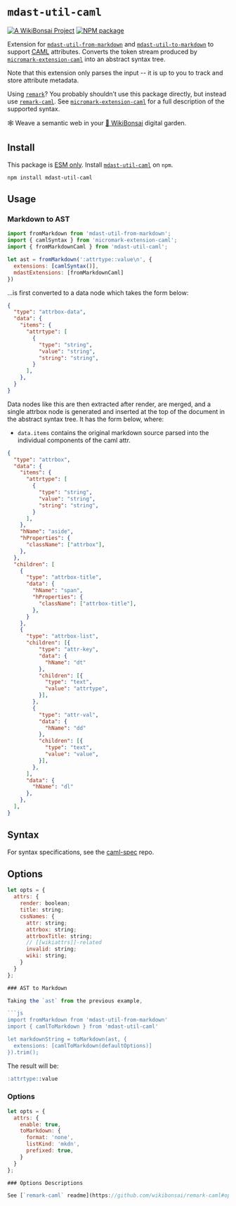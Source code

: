# `mdast-util-caml`

[![A WikiBonsai Project](https://img.shields.io/badge/%F0%9F%8E%8B-A%20WikiBonsai%20Project-brightgreen)](https://github.com/wikibonsai/wikibonsai)
[![NPM package](https://img.shields.io/npm/v/mdast-util-caml)](https://npmjs.org/package/mdast-util-caml)

Extension for [`mdast-util-from-markdown`](https://github.com/syntax-tree/mdast-util-from-markdown) and
[`mdast-util-to-markdown`](https://github.com/syntax-tree/mdast-util-to-markdown) to support [CAML](https://github.com/wikibonsai/caml) attributes.  Converts the token stream produced by [`micromark-extension-caml`](https://github.com/wikibonsai/remark-caml/tree/master/micromark-extension-caml) into an abstract syntax tree.  

Note that this extension only parses the input -- it is up to you to track and store attribute metadata.

Using [`remark`](https://github.com/remarkjs/remark)?  You probably shouldn’t use this package directly, but instead use [`remark-caml`](https://github.com/wikibonsai/remark-caml/tree/master/remark-caml).  See [`micromark-extension-caml`](https://github.com/wikibonsai/remark-caml/tree/master/micromark-extension-caml) for a full description of the supported syntax.


🕸 Weave a semantic web in your [🎋 WikiBonsai](https://github.com/wikibonsai/wikibonsai) digital garden.

## Install

This package is [ESM only](https://gist.github.com/sindresorhus/a39789f98801d908bbc7ff3ecc99d99c). Install [`mdast-util-caml`]() on `npm`.

```
npm install mdast-util-caml
```

## Usage

### Markdown to AST

```javascript
import fromMarkdown from 'mdast-util-from-markdown';
import { camlSyntax } from 'micromark-extension-caml';
import { fromMarkdownCaml } from 'mdast-util-caml';

let ast = fromMarkdown(':attrtype::value\n', {
  extensions: [camlSyntax()],
  mdastExtensions: [fromMarkdownCaml]
})
```

...is first converted to a data node which takes the form below:

```json
{
  "type": "attrbox-data",
  "data": {
    "items": {
      "attrtype": [
        {
          "type": "string",
          "value": "string",
          "string": "string",
        }
      ],
    },
  }
}
```

Data nodes like this are then extracted after render, are merged, and a single attrbox node is generated and inserted at the top of the document in the abstract syntax tree. It has the form below, where:

* `data.items` contains the original markdown source parsed into the individual components of the caml attr.

```json
{
  "type": "attrbox",
  "data": {
    "items": {
      "attrtype": [
        {
          "type": "string",
          "value": "string",
          "string": "string",
        }
      ],
    },
    "hName": "aside",
    "hProperties": {
      "className": ["attrbox"],
    },
  },
  "children": [
    {
      "type": "attrbox-title",
      "data": {
        "hName": "span",
        "hProperties": {
          "className": ["attrbox-title"],
        },
      }
    },
    {
      "type": "attrbox-list",
      "children": [{
          "type": "attr-key",
          "data": {
            "hName": "dt"
          },
          "children": [{
            "type": "text",
            "value": "attrtype",
          }],
        },
        {
          "type": "attr-val",
          "data": {
            "hName": "dd"
          },
          "children": [{
            "type": "text",
            "value": "value",
          }],
        },
      ],
      "data": {
        "hName": "dl"
      },
    },
  ],
}
```

## Syntax

For syntax specifications, see the [caml-spec](https://github.com/caml-mkdn/tree/main/spec) repo.

## Options

```js
let opts = {
  attrs: {
    render: boolean;
    title: string;
    cssNames: {
      attr: string;
      attrbox: string;
      attrboxTitle: string;
      // [[wikiattrs]]-related
      invalid: string;
      wiki: string;
    }
  }
};

### AST to Markdown

Taking the `ast` from the previous example,

```js
import fromMarkdown from 'mdast-util-from-markdown'
import { camlToMarkdown } from 'mdast-util-caml'

let markdownString = toMarkdown(ast, {
  extensions: [camlToMarkdown(defaultOptions)]
}).trim();
```

The result will be:

```markdown
:attrtype::value
```

### Options

```js
let opts = {
  attrs: {
    enable: true,
    toMarkdown: {
      format: 'none',
      listKind: 'mkdn',
      prefixed: true,
    }
  }
};

### Options Descriptions

See [`remark-caml` readme](https://github.com/wikibonsai/remark-caml#options-descriptions) for option descriptions.
